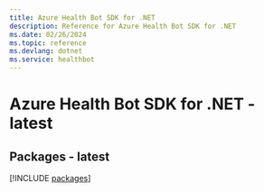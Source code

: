 ```yaml
---
title: Azure Health Bot SDK for .NET
description: Reference for Azure Health Bot SDK for .NET
ms.date: 02/26/2024
ms.topic: reference
ms.devlang: dotnet
ms.service: healthbot
---
```

# Azure Health Bot SDK for .NET - latest
## Packages - latest
[!INCLUDE [packages](health-bot-index.md)]